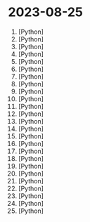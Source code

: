 # 2023-08-25

1. [](https://github.comundefined "Foundational Models for State-of-the-Art Speech and Text Translation") [Python]
2. [](https://github.comundefined "Next generation face swapper and enhancer") [Python]
3. [](https://github.comundefined "👋 Hey there new grad🎉! We've put together a collection of full-time job openings for SWE, Quant, PM and tech roles in 2024! 🚀") [Python]
4. [](https://github.comundefined "中英文敏感词、语言检测、中外手机/电话归属地/运营商查询、名字推断性别、手机号抽取、身份证抽取、邮箱抽取、中日文人名库、中文缩写库、拆字词典、词汇情感值、停用词、反动词表、暴恐词表、繁简体转换、英文模拟中文发音、汪峰歌词生成器、职业名称词库、同义词库、反义词库、否定词库、汽车品牌词库、汽车零件词库、连续英文切割、各种中文词向量、公司名字大全、古诗词库、IT词库、财经词库、成语词库、地名词库、历史名人词库、诗词词库、医学词库、饮食词库、法律词库、汽车词库、动物词库、中文聊天语料、中文谣言数据、百度中文问答数据集、句子相似度匹配算法集合、bert资源、文本生成&摘要相关工具、cocoNLP信息抽取工具、国内电话号码正则匹配、清华大学XLORE:中英文跨语言百科知识图谱、清华大学人工智能技术…") [Python]
5. [](https://github.comundefined "The OpenAI Python library provides convenient access to the OpenAI API from applications written in the Python language.") [Python]
6. [](https://github.comundefined "A curated list of awesome Python frameworks, libraries, software and resources") [Python]
7. [](https://github.comundefined "[ICCV 2023] StableVideo: Text-driven Consistency-aware Diffusion Video Editing") [Python]
8. [](https://github.comundefined "Official Implementation of Graph of Thoughts: Solving Elaborate Problems with Large Language Models") [Python]
9. [](https://github.comundefined "An easy-to-use, production-ready inference server for computer vision supporting deployment of many popular model architectures and fine-tuned models.") [Python]
10. [](https://github.comundefined "🖼️ Create beautiful maps from OpenStreetMap data in a streamlit webapp") [Python]
11. [](https://github.comundefined "LightGlue: Local Feature Matching at Light Speed (ICCV 2023)") [Python]
12. [](https://github.comundefined "") [Python]
13. [](https://github.comundefined "AttackGen is a cybersecurity incident response testing tool that leverages the power of large language models and the comprehensive MITRE ATT&CK framework. The tool generates tailored incident response scenarios based on user-selected threat actor groups and your organisation's details.") [Python]
14. [](https://github.comundefined "aider is AI pair programming in your terminal") [Python]
15. [](https://github.comundefined "Hackable implementation of state-of-the-art open-source LLMs based on nanoGPT. Supports flash attention, 4-bit and 8-bit quantization, LoRA and LLaMA-Adapter fine-tuning, pre-training. Apache 2.0-licensed.") [Python]
16. [](https://github.comundefined "Multi agent system for AI-driven software development. Combine LLM with DevOps tools to convert natural language requirements into working software. Supports any development language and extends the existing code.") [Python]
17. [](https://github.comundefined "🕊️ Build and embed open-source AI Copilots into your product with ease") [Python]
18. [](https://github.comundefined "LangChain powered shell command generate and run CLI") [Python]
19. [](https://github.comundefined "Ansible is a radically simple IT automation platform that makes your applications and systems easier to deploy and maintain. Automate everything from code deployment to network configuration to cloud management, in a language that approaches plain English, using SSH, with no agents to install on remote systems. https://docs.ansible.com.") [Python]
20. [](https://github.comundefined "🚀 A simple way to train and use PyTorch models with multi-GPU, TPU, mixed-precision") [Python]
21. [](https://github.comundefined "This project provides an API with user level access support to transcribe speech to text using a finetuned and processed Whisper ASR model.") [Python]
22. [](https://github.comundefined "Official PyTorch implementation of CoDeF: Content Deformation Fields for Temporally Consistent Video Processing") [Python]
23. [](https://github.comundefined "Blind&Invisible Watermark ，图片盲水印，提取水印无须原图！") [Python]
24. [](https://github.comundefined "Visual Instruction Tuning: Large Language-and-Vision Assistant built towards multimodal GPT-4 level capabilities.") [Python]
25. [](https://github.comundefined "If tinygrad wasn't small enough for you...") [Python]
